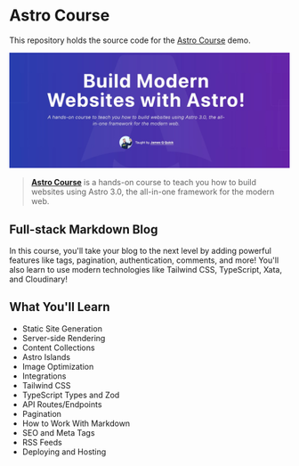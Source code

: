 # Astro Course

This repository holds the source code for the [Astro Course](https://astrocourse.dev/) demo.

![Astro Course Cover Image](./course-cover.jpg)

> **[Astro Course](https://astrocourse.dev/)** is a hands-on course to teach you how to build websites using Astro 3.0, the all-in-one framework for the modern web.

## Full-stack Markdown Blog

In this course, you'll take your blog to the next level by adding powerful features like tags, pagination, authentication, comments, and more! You'll also learn to use modern technologies like Tailwind CSS, TypeScript, Xata, and Cloudinary!

## What You'll Learn

-   Static Site Generation
-   Server-side Rendering
-   Content Collections
-   Astro Islands
-   Image Optimization
-   Integrations
-   Tailwind CSS
-   TypeScript Types and Zod
-   API Routes/Endpoints
-   Pagination
-   How to Work With Markdown
-   SEO and Meta Tags
-   RSS Feeds
-   Deploying and Hosting
